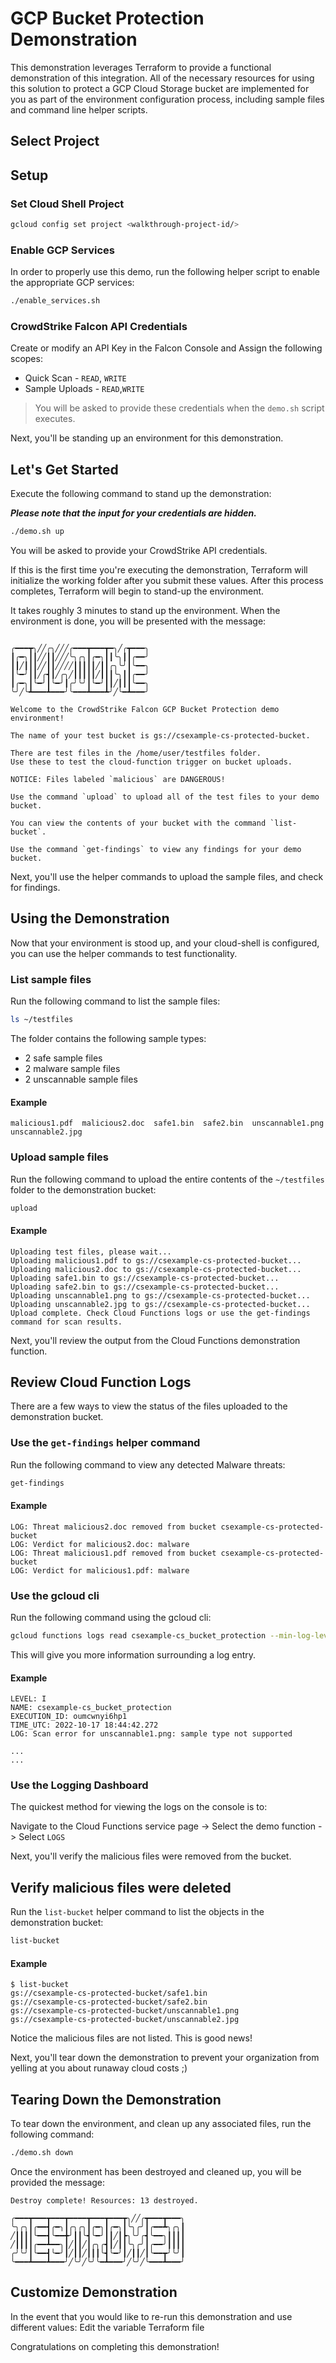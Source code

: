 # GCP Bucket Protection Demonstration
<walkthrough-tutorial-duration duration="10"></walkthrough-tutorial-duration>
This demonstration leverages Terraform to provide a functional demonstration of this integration. All of the necessary resources for using this solution to protect a GCP Cloud Storage bucket are implemented for you as part of the environment configuration process, including sample files and command line helper scripts.

## Select Project
<walkthrough-project-setup></walkthrough-project-setup>

## Setup
### Set Cloud Shell Project
```sh
gcloud config set project <walkthrough-project-id/>
```

### Enable GCP Services
In order to properly use this demo, run the following helper script to enable the appropriate GCP services:
```sh
./enable_services.sh
```
### CrowdStrike Falcon API Credentials
Create or modify an API Key in the Falcon Console and 
Assign the following scopes:
- Quick Scan - `READ`, `WRITE`
- Sample Uploads - `READ`,`WRITE`

> You will be asked to provide these credentials when the `demo.sh` script executes.

Next, you'll be standing up an environment for this demonstration.

## Let's Get Started
Execute the following command to stand up the demonstration:

***Please note that the input for your credentials are hidden.***
```sh
./demo.sh up
```
You will be asked to provide your CrowdStrike API credentials.

If this is the first time you're executing the demonstration, Terraform will initialize the working folder after you submit these values. After this process completes, Terraform will begin to stand-up the environment.

It takes roughly 3 minutes to stand up the environment. When the environment is done, you will be presented with the message:
```terminal

╭━━━┳╮╱╱╭╮╱╱╱╭━━━┳━━━┳━╮╱╭┳━━━╮
┃╭━╮┃┃╱╱┃┃╱╱╱╰╮╭╮┃╭━╮┃┃╰╮┃┃╭━━╯
┃┃╱┃┃┃╱╱┃┃╱╱╱╱┃┃┃┃┃╱┃┃╭╮╰╯┃╰━━╮
┃╰━╯┃┃╱╭┫┃╱╭╮╱┃┃┃┃┃╱┃┃┃╰╮┃┃╭━━╯
┃╭━╮┃╰━╯┃╰━╯┃╭╯╰╯┃╰━╯┃┃╱┃┃┃╰━━╮
╰╯╱╰┻━━━┻━━━╯╰━━━┻━━━┻╯╱╰━┻━━━╯

Welcome to the CrowdStrike Falcon GCP Bucket Protection demo environment!

The name of your test bucket is gs://csexample-cs-protected-bucket.

There are test files in the /home/user/testfiles folder.
Use these to test the cloud-function trigger on bucket uploads.

NOTICE: Files labeled `malicious` are DANGEROUS!

Use the command `upload` to upload all of the test files to your demo bucket.

You can view the contents of your bucket with the command `list-bucket`.

Use the command `get-findings` to view any findings for your demo bucket.
```

Next, you'll use the helper commands to upload the sample files, and check for findings.

## Using the Demonstration
Now that your environment is stood up, and your cloud-shell is configured, you can use the helper commands to test functionality.

### List sample files 
Run the following command to list the sample files:
```sh
ls ~/testfiles
```
The folder contains the following sample types:
+ 2 safe sample files
+ 2 malware sample files
+ 2 unscannable sample files

#### Example
```terminal
malicious1.pdf  malicious2.doc  safe1.bin  safe2.bin  unscannable1.png  unscannable2.jpg
```

### Upload sample files
Run the following command to upload the entire contents of the `~/testfiles` folder to the demonstration bucket:
```sh
upload
```

#### Example
```terminal
Uploading test files, please wait...
Uploading malicious1.pdf to gs://csexample-cs-protected-bucket...
Uploading malicious2.doc to gs://csexample-cs-protected-bucket...
Uploading safe1.bin to gs://csexample-cs-protected-bucket...
Uploading safe2.bin to gs://csexample-cs-protected-bucket...
Uploading unscannable1.png to gs://csexample-cs-protected-bucket...
Uploading unscannable2.jpg to gs://csexample-cs-protected-bucket...
Upload complete. Check Cloud Functions logs or use the get-findings command for scan results.
```

Next, you'll review the output from the Cloud Functions demonstration function.

## Review Cloud Function Logs
There are a few ways to view the status of the files uploaded to the demonstration bucket.

### Use the `get-findings` helper command
Run the following command to view any detected Malware threats:
```sh
get-findings
```

#### Example
```terminal
LOG: Threat malicious2.doc removed from bucket csexample-cs-protected-bucket
LOG: Verdict for malicious2.doc: malware
LOG: Threat malicious1.pdf removed from bucket csexample-cs-protected-bucket
LOG: Verdict for malicious1.pdf: malware
```

### Use the gcloud cli
Run the following command using the gcloud cli:
```sh
gcloud functions logs read csexample-cs_bucket_protection --min-log-level=info | grep log
```
This will give you more information surrounding a log entry.

#### Example
```terminal
LEVEL: I
NAME: csexample-cs_bucket_protection
EXECUTION_ID: oumcwnyi6hp1
TIME_UTC: 2022-10-17 18:44:42.272
LOG: Scan error for unscannable1.png: sample type not supported

...
...
```

### Use the Logging Dashboard
The quickest method for viewing the logs on the console is to:

Navigate to the Cloud Functions service page
-> Select the demo function
-> Select `LOGS`

Next, you'll verify the malicious files were removed from the bucket.

## Verify malicious files were deleted
Run the `list-bucket` helper command to list the objects in the demonstration bucket:
```sh
list-bucket
```

#### Example
```terminal
$ list-bucket
gs://csexample-cs-protected-bucket/safe1.bin
gs://csexample-cs-protected-bucket/safe2.bin
gs://csexample-cs-protected-bucket/unscannable1.png
gs://csexample-cs-protected-bucket/unscannable2.jpg
````

Notice the malicious files are not listed. This is good news!

Next, you'll tear down the demonstration to prevent your organization from yelling at you about runaway cloud costs ;)

## Tearing Down the Demonstration
To tear down the environment, and clean up any associated files, run the following command:
```sh
./demo.sh down
```
Once the environment has been destroyed and cleaned up, you will be provided the message:
```terminal
Destroy complete! Resources: 13 destroyed.

╭━━━┳━━━┳━━━┳━━━━┳━━━┳━━━┳╮╱╱╭┳━━━┳━━━╮
╰╮╭╮┃╭━━┫╭━╮┃╭╮╭╮┃╭━╮┃╭━╮┃╰╮╭╯┃╭━━┻╮╭╮┃
╱┃┃┃┃╰━━┫╰━━╋╯┃┃╰┫╰━╯┃┃╱┃┣╮╰╯╭┫╰━━╮┃┃┃┃
╱┃┃┃┃╭━━┻━━╮┃╱┃┃╱┃╭╮╭┫┃╱┃┃╰╮╭╯┃╭━━╯┃┃┃┃
╭╯╰╯┃╰━━┫╰━╯┃╱┃┃╱┃┃┃╰┫╰━╯┃╱┃┃╱┃╰━━┳╯╰╯┃
╰━━━┻━━━┻━━━╯╱╰╯╱╰╯╰━┻━━━╯╱╰╯╱╰━━━┻━━━╯
```


## Customize Demonstration
In the event that you would like to re-run this demonstration and use different values:
<walkthrough-editor-open-file
    filePath="demo/variables.tf">
    Edit the variable Terraform file
</walkthrough-editor-open-file>

Congratulations on completing this demonstration!
<walkthrough-conclusion-trophy></walkthrough-conclusion-trophy>
